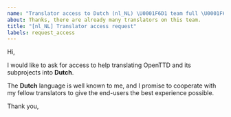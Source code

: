 ```yaml
---
name: "Translator access to Dutch (nl_NL) \U0001F6D1 team full \U0001F6D1"
about: Thanks, there are already many translators on this team.
title: "[nl_NL] Translator access request"
labels: request_access
---
```


<!-- translator: nl_NL -->
<!-- Please do not edit the header of this template. -->

Hi,

I would like to ask for access to help translating OpenTTD and its subprojects into **Dutch**.

The **Dutch** language is well known to me, and I promise to cooperate with my fellow translators to give the end-users the best experience possible.

<!-- Please do not edit the above message. Do feel free to add a personal note after this line. -->

Thank you,
